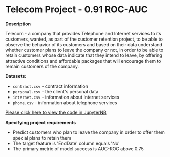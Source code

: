# Telecom Project - 0.91 ROC-AUC

**Description**

Telecom - a company that provides Telephone and Internet services to its customers, wanted, as part of the customer retention project, to be able to observe the behavior of its customers and based on their data understand whether customer plans to leave the company or not, in order to be able to retain customers whose data indicate that they intend to leave, by offering attractive conditions and affordable packages that will encourage them to remain customers of the company.

**Datasets:**
- `contract.csv` - contract information
- `personal.csv` - the client's personal data
- `internet.csv` - information about Internet services
- `phone.csv` - information about telephone services

[Please click here to view the code in JupyterNB](https://nbviewer.org/github/estherwein/DS_projects/blob/main/Projects/0.91-RocAuc_TelecomProject/Final%20project%20for%20Telecom%20company%20-%20Esther%20Weinstock%20%281%29.ipynb#chapter1)


**Specifying project requirements**
* Predict customers who plan to leave the company in order to offer them special plans to retain them
* The target feature is 'EndDate' column equals 'No'
* The primary metric of model success is AUC-ROC above 0.75



